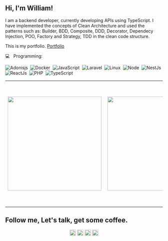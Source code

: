 

##  Hi, I'm William!

I am a backend developer, currently developing APIs using TypeScript. I have implemented the concepts of Clean Architecture and used the patterns such as: Builder, BDD, Composite, DDD, Decorator, Dependecy Injection, POO, Factory and Strategy, TDD in the clean code structure.

This is my portfolio. [Portfolio](https://williamkoller.github.io)

💻  &nbsp; Programming: <br/>


![Adonisjs](https://img.shields.io/badge/-Adonisjs-220052?style=flat&logoColor=fff&logo=adonisjs)&nbsp;
![Docker](https://img.shields.io/badge/-Docker-099cec?style=flat&logoColor=fff&logo=docker)&nbsp;
![JavaScript](https://img.shields.io/badge/-JavaScript-FEAE32?style=flat&logoColor=fff&logo=javascript)&nbsp;
![Laravel](https://img.shields.io/badge/-Laravel-ff2d20?style=flat&logoColor=fff&logo=laravel)&nbsp;
![Linux](https://img.shields.io/badge/-Linux-f2930d?style=flat&logoColor=fff&logo=linux)&nbsp;
![Node](https://img.shields.io/badge/-Node.js-5B9856?style=flat&logoColor=fff&logo=node.js)&nbsp;
![NestJs](https://img.shields.io/badge/-Nest.js-ea2845?style=flat&logoColor=fff&logo=nestjs)&nbsp;
![ReactJs](https://img.shields.io/badge/-React.js-18BCEE?style=flat&logoColor=fff&logo=react)&nbsp;
![PHP](https://img.shields.io/badge/-PHP-369?style=flat&logoColor=fff&logo=php)&nbsp;
![TypeScript](https://img.shields.io/badge/-TypeScript-007ACC?style=flat&logoColor=fff&logo=typescript)&nbsp;

<center>
  <table>
    <tr>
        <td><img width="300px" align="left" src="https://github-readme-stats.vercel.app/api?username=williamkoller&theme=dracula"/></td>
        <td><img width="300px" align="left" src="https://github-readme-stats.vercel.app/api/top-langs/?username=williamkoller&layout=compact&theme=dracula" /></td>
        <td><img width="396px" align="left" src="https://github-readme-stats.vercel.app/api/wakatime?username=williamkoller&theme=dracula&layout=compact"/></td>
    </tr>   
  </table>
</center>  


## Follow me, Let's talk, get some coffee.

<p align="center">
<a href="https://twitter.com/williamkoller" target="blank"><img align="center" src="https://cdn.jsdelivr.net/npm/simple-icons@3.0.1/icons/twitter.svg" alt="williamkoller" height="20" width="20" /></a>
<a href="https://linkedin.com/in/williamkoller" target="blank"><img align="center" src="https://cdn.jsdelivr.net/npm/simple-icons@3.0.1/icons/linkedin.svg" alt="williamkoller" height="20" width="20" /></a>
<a href="https://fb.com/developwilliamkoller" target="blank"><img align="center" src="https://cdn.jsdelivr.net/npm/simple-icons@3.0.1/icons/facebook.svg" alt="developwilliamkoller" height="20" width="20" /></a>
<a href="https://instagram.com/williamkoller" target="blank"><img align="center" src="https://cdn.jsdelivr.net/npm/simple-icons@3.0.1/icons/instagram.svg" alt="williamkoller" height="20" width="20" /></a>
</p>
